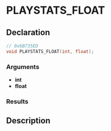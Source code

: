 # PLAYSTATS_FLOAT

## Declaration
```cpp
// 0x6B735ED
void PLAYSTATS_FLOAT(int, float);
```

### Arguments
- **int**
- **float**

### Results

## Description
